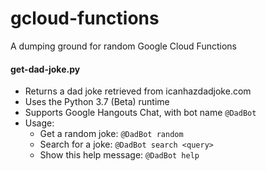 # gcloud-functions

A dumping ground for random Google Cloud Functions

#### get-dad-joke.py
* Returns a dad joke retrieved from icanhazdadjoke.com
* Uses the Python 3.7 (Beta) runtime
* Supports Google Hangouts Chat, with bot name `@DadBot`
* Usage:
  * Get a random joke: `@DadBot random`  
  * Search for a joke: `@DadBot search <query>`  
  * Show this help message: `@DadBot help`  
